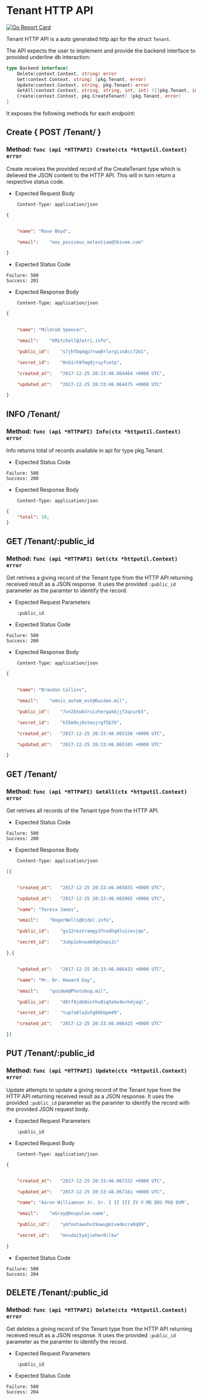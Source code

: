 Tenant HTTP API 
===============================

[![Go Report Card](https://goreportcard.com/badge/github.com/gokit/tenancykit/pkg/resources/tenantapi)](https://goreportcard.com/report/github.com/gokit/tenancykit/pkg/resources/tenantapi)

Tenant HTTP API is a auto generated http api for the struct `Tenant`.

The API expects the user to implement and provide the backend interface to provided underline db interaction:

```go
type Backend interface{
    Delete(context.Context, string) error
    Get(context.Context, string) (pkg.Tenant, error)
    Update(context.Context, string, pkg.Tenant) error
    GetAll(context.Context, string, string, int, int) ([]pkg.Tenant, int, error)
    Create(context.Context, pkg.CreateTenant) (pkg.Tenant, error)
}
```

It exposes the following methods for each endpoint:

## Create { POST /Tenant/ }
### Method: `func (api *HTTPAPI) Create(ctx *httputil.Context) error`

Create receives the provided record of the CreateTenant type which is delieved the 
JSON content to the HTTP API. This will in turn return a respective status code.

- Expected Request Body

```http
    Content-Type: application/json
```

```json
{


    "name":	"Rose Boyd",

    "email":	"eos_possimus_molestiae@Skivee.com"

}
```

- Expected Status Code

```
Failure: 500
Success: 201
```

- Expected Response Body

```http
    Content-Type: application/json
```

```json
{


    "name":	"Mildred Spencer",

    "email":	"kMitchell@Jatri.info",

    "public_id":	"s7jhfbq4gp7rwq0rlorgizx8cc72m1",

    "secret_id":	"0nb1rh9fmg9jruyfcetp",

    "created_at":	"2017-12-25 20:33:46.064464 +0000 UTC",

    "updated_at":	"2017-12-25 20:33:46.064475 +0000 UTC"

}
```

## INFO /Tenant/
### Method: `func (api *HTTPAPI) Info(ctx *httputil.Context) error`

Info returns total of records available in api for type pkg.Tenant.

- Expected Status Code

```
Failure: 500
Success: 200
```

- Expected Response Body

```http
    Content-Type: application/json
```

```json
{
    "total": 10,
}
```

## GET /Tenant/:public_id
### Method: `func (api *HTTPAPI) Get(ctx *httputil.Context) error`

Get retrives a giving record of the Tenant type from the HTTP API returning received result as a JSON
response. It uses the provided `:public_id` parameter as the paramter to identify the record.

- Expected Request Parameters

```
    :public_id
```

- Expected Status Code

```
Failure: 500
Success: 200
```

- Expected Response Body

```http
    Content-Type: application/json
```

```json
{


    "name":	"Brandon Collins",

    "email":	"omnis_autem_est@Kwideo.mil",

    "public_id":	"7vn2btwb3rsizhergakbjjf2qcurb5",

    "secret_id":	"k55m9xj8zteujrgf5b76",

    "created_at":	"2017-12-25 20:33:46.065156 +0000 UTC",

    "updated_at":	"2017-12-25 20:33:46.065165 +0000 UTC"

}
```

## GET /Tenant/
### Method: `func (api *HTTPAPI) GetAll(ctx *httputil.Context) error`

Get retrives all records of the Tenant type from the HTTP API.

- Expected Status Code

```
Failure: 500
Success: 200
```

- Expected Response Body

```http
    Content-Type: application/json
```

```json
[{


    "created_at":	"2017-12-25 20:33:46.065855 +0000 UTC",

    "updated_at":	"2017-12-25 20:33:46.065865 +0000 UTC",

    "name":	"Teresa James",

    "email":	"RogerWells@Eidel.info",

    "public_id":	"gs12reztramgy37nvdhq4lujcevjqe",

    "secret_id":	"3ubp1oknoa6dqm3ops2c"

},{


    "updated_at":	"2017-12-25 20:33:46.066433 +0000 UTC",

    "name":	"Mr. Dr. Howard Day",

    "email":	"quidem@Photobug.mil",

    "public_id":	"d6tf9jdb0inthv0iq5ebe4nrhdjoql",

    "secret_id":	"tup7a6la2ufg89kbpm49",

    "created_at":	"2017-12-25 20:33:46.066425 +0000 UTC"

}]
```

## PUT /Tenant/:public_id
### Method: `func (api *HTTPAPI) Update(ctx *httputil.Context) error`

Update attempts to update a giving record of the Tenant type from the HTTP API returning received result as a JSON
response. It uses the provided `:public_id` parameter as the paramter to identify the record with the provided JSON request body.

- Expected Request Parameters

```
    :public_id
```

- Expected Request Body

```http
    Content-Type: application/json
```

```json
{


    "created_at":	"2017-12-25 20:33:46.067152 +0000 UTC",

    "updated_at":	"2017-12-25 20:33:46.067161 +0000 UTC",

    "name":	"Aaron Williamson Jr. Sr. I II III IV V MD DDS PhD DVM",

    "email":	"eGray@Devpulse.name",

    "public_id":	"ymfootawuhx19uwugmzvedezra0q99",

    "secret_id":	"mnudai5yejiehec0ilkw"

}
```

- Expected Status Code

```
Failure: 500
Success: 204
```

## DELETE /Tenant/:public_id
### Method: `func (api *HTTPAPI) Delete(ctx *httputil.Context) error`

Get deletes a giving record of the Tenant type from the HTTP API returning received result as a JSON
response. It uses the provided `:public_id` parameter as the paramter to identify the record.

- Expected Request Parameters

```
    :public_id
```

- Expected Status Code

```
Failure: 500
Success: 204
```

